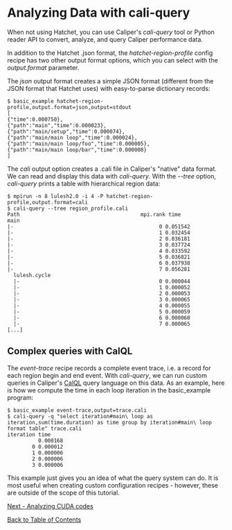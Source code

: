 # Analyzing Data with cali-query

When not using Hatchet, you can use Caliper's *cali-query* tool or Python
reader API to convert, analyze, and query Caliper performance data.

In addition to the Hatchet .json format, the *hatchet-region-profile* config
recipe has two other output format options, which you can select with the
*output.format* parameter.

The *json* output format creates a simple JSON format (different from the
JSON format that Hatchet uses) with easy-to-parse dictionary records:

    $ basic_example hatchet-region-profile,output.format=json,output=stdout
    [
    {"time":0.000750},
    {"path":"main","time":0.000023},
    {"path":"main/setup","time":0.000074},
    {"path":"main/main loop","time":0.000024},
    {"path":"main/main loop/foo","time":0.000005},
    {"path":"main/main loop/bar","time":0.000008}
    ]

The *cali* output option creates a .cali file in Caliper's "native" data
format. We can read and display this data with *cali-query*. With the
*--tree* option, *cali-query* prints a table with hierarchical region data:

    $ mpirun -n 8 lulesh2.0 -i 4 -P hatchet-region-profile,output.format=cali
    $ cali-query --tree region_profile.cali
    Path                                       mpi.rank time
    main
    |-                                               0 0.051542
    |-                                               1 0.032454
    |-                                               2 0.036181
    |-                                               3 0.037724
    |-                                               4 0.033592
    |-                                               5 0.036821
    |-                                               6 0.037938
    |-                                               7 0.056281
      lulesh.cycle
      |-                                             0 0.000044
      |-                                             1 0.000052
      |-                                             2 0.000053
      |-                                             3 0.000065
      |-                                             4 0.000055
      |-                                             5 0.000059
      |-                                             6 0.000060
      |-                                             7 0.000065
    [...]

## Complex queries with CalQL

The *event-trace* recipe records a complete event trace, i.e. a record for
each region begin and end event. With *cali-query*, we can run custom
queries in Caliper's [CalQL](https://software.llnl.gov/Caliper/calql.html)
query language on this data. As an example, here is how we compute the time in
each loop iteration in the basic_example program:

    $ basic_example event-trace,output=trace.cali
    $ cali-query -q "select iteration#main\ loop as iteration,sum(time.duration) as time group by iteration#main\ loop format table" trace.cali
    iteration time
              0.000168
            0 0.000012
            1 0.000006
            2 0.000006
            3 0.000006

This example just gives you an idea of what the query system can do. It is
most useful when creating custom configuration recipes - however, these are
outside of the scope of this tutorial.

[Next - Analyzing CUDA codes](analyzing_cuda_codes.md)

[Back to Table of Contents](README.md#tutorial-contents)